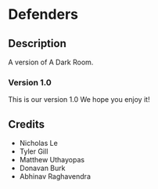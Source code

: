 # Defenders

## Description
A version of A Dark Room. 
<!--
## FAQs

### Insert question here?
Insert answer here.

### Insert question here?
Insert answer here.

## Changelog

### Version 1.1

#### Bug fixes
 * Fixed thing
 * Fixed other thing

#### Changes
 * Added thing
 * Removed thing
 * Added a group of related things:
   * one
   * two
   * three
   * four
 * If you want to be fancy, you can use a...
   * + to indicate something added and a...
   * - to indicate something removed, just be careful with your markdown syntax!
-->
### Version 1.0
This is our version 1.0 We hope you enjoy it!

## Credits
* Nicholas Le
* Tyler Gill 
* Matthew Uthayopas
* Donavan Burk
* Abhinav Raghavendra
